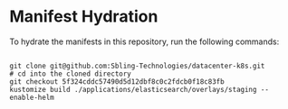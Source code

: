 
# Manifest Hydration

To hydrate the manifests in this repository, run the following commands:

```shell

git clone git@github.com:Sbling-Technologies/datacenter-k8s.git
# cd into the cloned directory
git checkout 5f324cddc57490d5d12dbf8c0c2fdcb0f18c83fb
kustomize build ./applications/elasticsearch/overlays/staging --enable-helm
```